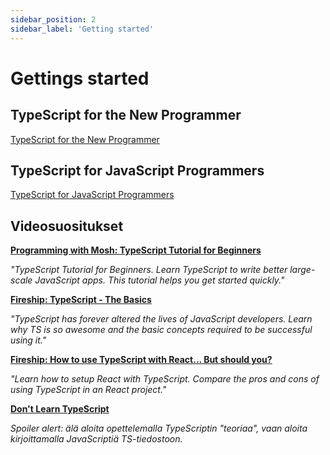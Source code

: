 ```yaml
---
sidebar_position: 2
sidebar_label: 'Getting started'
---
```


# Gettings started

## TypeScript for the New Programmer

[TypeScript for the New Programmer](https://www.typescriptlang.org/docs/handbook/typescript-from-scratch.html)

## TypeScript for JavaScript Programmers

[TypeScript for JavaScript Programmers](https://www.typescriptlang.org/docs/handbook/typescript-in-5-minutes.html)

## Videosuositukset

**[Programming with Mosh: TypeScript Tutorial for Beginners](https://www.youtube.com/watch?v=d56mG7DezGs)**

*"TypeScript Tutorial for Beginners. Learn TypeScript to write better large-scale JavaScript apps. This tutorial helps you get started quickly."*

**[Fireship: TypeScript - The Basics](https://www.youtube.com/watch?v=ahCwqrYpIuM)**

*"TypeScript has forever altered the lives of JavaScript developers. Learn why TS is so awesome and the basic concepts required to be successful using it."*

**[Fireship: How to use TypeScript with React... But should you?](https://www.youtube.com/watch?v=ydkQlJhodio)**

*"Learn how to setup React with TypeScript. Compare the pros and cons of using TypeScript in an React project."*

**[Don't Learn TypeScript](https://youtu.be/kRiD6ZpAN_o)**

*Spoiler alert: älä aloita opettelemalla TypeScriptin "teoriaa", vaan aloita kirjoittamalla JavaScriptiä TS-tiedostoon.*
